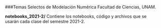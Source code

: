 ###Temas Selectos de Modelación Numérica
Facultad de Ciencias, UNAM.

**notebooks_2021-2/** Contiene los notebooks, código y archivos que se usarán cada clase del semestre 2021-2.
